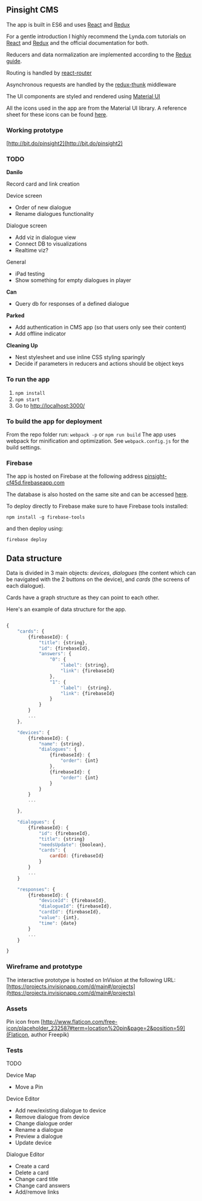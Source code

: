 ## Pinsight CMS


The app is built in ES6 and uses [React](https://facebook.github.io/react/) and [Redux](https://github.com/rackt/redux) 

For a gentle introduction I highly recommend the Lynda.com tutorials on [React](https://www.lynda.com/React-js-tutorials/) and [Redux](https://www.lynda.com/React-js-tutorials/Learning-Redux/540345-2.html) and the official documentation for both.

Reducers and data normalization are implemented according to the [Redux guide](http://redux.js.org/docs).

Routing is handled by [react-router](https://github.com/reacttraining/react-router)

Asynchronous requests are handled by the [redux-thunk](https://github.com/gaearon/redux-thunk) middleware

The UI components are styled and rendered using [Material UI](http://www.material-ui.com/)

All the icons used in the app are from the Material UI library. A reference sheet for these icons can be found [here](https://material.io/icons/).

### Working prototype

[http://bit.do/pinsight2](http://bit.do/pinsight2)

### TODO


**Danilo**

Record card and link creation

Device screen
- Order of new dialogue
- Rename dialogues functionality

Dialogue screen
- Add viz in dialogue view
- Connect DB to visualizations
- Realtime viz?

General
- iPad testing
- Show something for empty dialogues in player

**Can**
- Query db for responses of a defined dialogue


**Parked**
- Add authentication in CMS app (so that users only see their content)
- Add offline indicator

**Cleaning Up**
- Nest stylesheet and use inline CSS styling sparingly
- Decide if parameters in reducers and actions should be object keys




### To run the app

1. `npm install`
2. `npm start`
3. Go to [http://localhost:3000/](http://localhost:3000/)

### To build the app for deployment

From the repo folder run:  `webpack -p` or `npm run build`
The app uses webpack for minification and optimization. See `webpack.config.js` for the build settings.


### Firebase

The app is hosted on Firebase at the following address [pinsight-cf45d.firebaseapp.com](https://pinsight-cf45d.firebaseapp.com)

The database is also hosted on the same site and can be accessed [here](https://console.firebase.google.com/project/pinsight-cf45d/database/data).

To deploy directly to Firebase make sure to have Firebase tools installed:

`npm install -g firebase-tools`

and then deploy using: 

`firebase deploy`



## Data structure

Data is divided in 3 main objects: *devices*, *dialogues* (the content which can be navigated with the 2 buttons on the device), and *cards* (the screens of each dialogue).

Cards have a graph structure as they can point to each other.

Here's an example of data structure for the app.

```javascript

{
    "cards": {
        {firebaseId}: {
            "title": {string},
            "id": {firebaseId},
            "answers": {
                "0": {
                    "label": {string},
                    "link": {firebaseId}
                },
                "1": {
                    "label":  {string},
                    "link": {firebaseId}
                }
            }
        }
        ...
    },

    "devices": {
        {firebaseId}: {
            "name": {string},
            "dialogues": {
                {firebaseId}: {
                    "order": {int}
                },
                {firebaseId}: {
                    "order": {int}
                }
            }
        }
        ...

    },

    "dialogues": {
        {firebaseId}: {
            "id": {firebaseId},
            "title": {string}
            "needsUpdate": {boolean},
            "cards": {
                cardId: {firebaseId}
            }
        }
        ...
    }

    "responses": {
        {firebaseId}: {
            "deviceId": {firebaseId},
            "dialogueId": {firebaseId},
            "cardId": {firebaseId},
            "value": {int},
            "time": {date}
        }
        ...
    }

}
```

### Wireframe and prototype

The interactive prototype is hosted on InVision at the following URL: [https://projects.invisionapp.com/d/main#/projects](https://projects.invisionapp.com/d/main#/projects)


### Assets

Pin icon from [http://www.flaticon.com/free-icon/placeholder_232587#term=location%20pin&page=2&position=59](Flaticon, author Freepik)

### Tests

TODO

Device Map
- Move a Pin

Device Editor
- Add new/existing dialogue to device
- Remove dialogue from device
- Change dialogue order
- Rename a dialogue
- Preview a dialogue
- Update device

Dialogue Editor
- Create a card
- Delete a card
- Change card title
- Change card answers
- Add/remove links


